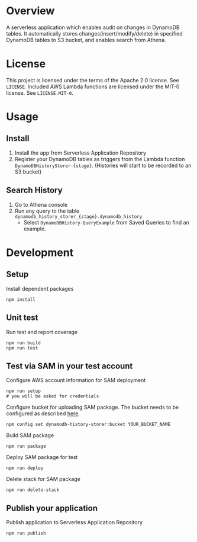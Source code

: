 # Overview

A serverless application which enables audit on changes in DynamoDB tables. It automatically stores changes(insert/modify/delete) in specified DynamoDB tables to S3 bucket, and enables search from Athena.

# License

This project is licensed under the terms of the Apache 2.0 license. See `LICENSE`.
Included AWS Lambda functions are licensed under the MIT-0 license. See `LICENSE.MIT-0`.

# Usage
## Install
1. Install the app from Serverless Application Repository
1. Register your DynamoDB tables as triggers from the Lambda function ```DynamoDBHistoryStorer-{stage}```.
(Histories will start to be recorded to an S3 bucket)
## Search History
1. Go to Athena console
1. Run any query to the table ```dynamodb_history_storer_{stage}.dynamodb_history```
   * Select ```DynamoDBHistory-QueryExample``` from Saved Queries to find an example.

# Development
## Setup
Install dependent packages
```console
npm install
```

## Unit test
Run test and report coverage 
```console
npm run build
npm run test
```

## Test via SAM in your test account
Configure AWS account information for SAM deployment
```console
npm run setup
# you will be asked for credentials
```

Configure bucket for uploading SAM package. The bucket needs to be configured as described [here](https://docs.aws.amazon.com/serverlessrepo/latest/devguide/serverlessrepo-how-to-publish.html#publishing-application-through-aws-console).
```console
npm config set dynamodb-history-storer:bucket YOUR_BUCKET_NAME
```

Build SAM package
```console
npm run package
```

Deploy SAM package for test
```console
npm run deploy
```

Delete stack for SAM package
```console
npm run delete-stack
```

## Publish your application
Publish application to Serverless Application Repository
```console
npm run publish
```
